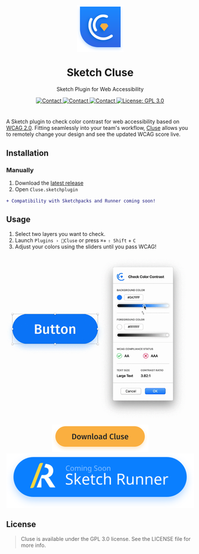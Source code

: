 <h1 align="center">
  <img align="center" src="Docs/SketchCluseIcon.svg" width="125" alt="icon">
<br>
  <h1 align="center"> Sketch Cluse</h1>
  <p align="center"> 
 Sketch Plugin for Web Accessibility
    </p>
  <p align="center">
    <a href="mailto:ygis@mit.edu">
      <img src="https://img.shields.io/badge/Cluse-v1.0-green.svg?style=flat" alt="Contact">
    </a>
    <a href="mailto:ygis@mit.edu">
      <img src="https://img.shields.io/badge/Sketch-v63-orange.svg?style=flat" alt="Contact">
    </a>
<a href="mailto:ygis@mit.edu">
      <img src="https://img.shields.io/badge/Contact-Yana Gevorgyan-blue.svg?style=flat" alt="Contact">
    </a>
    <a href="https://opensource.org/licenses/GPL-3.0">
      <img src="https://img.shields.io/badge/License-GPL 3.0-yellow.svg" alt="License: GPL 3.0">
    </a>
  </p>
</h1>
 
# 
A Sketch plugin to check color contrast for web accessibility based on [WCAG 2.0](https://www.w3.org/TR/WCAG20/). Fitting seamlessly into your team's workflow, [Cluse](https://cluse.cc) allows you to remotely change your design and see the updated WCAG score live. 

## Installation

### Manually

1.  Download the [latest release](https://github.com/ygev/cluse/releases/download/v1.0/Cluse.sketchplugin.zip)
2.  Open `Cluse.sketchplugin`

```diff
+ Compatibility with Sketchpacks and Runner coming soon!
```

## Usage
  
1.  Select two layers you want to check.
2.  Launch `Plugins › 🔹Cluse` or press  `⌘`+ `⇧ Shift` + `C`
3.  Adjust your colors using the sliders until you pass WCAG!


<p align="center">
  <img src="Docs/live.gif" width="500" alt="Cluse in action.">
</p>

<p align='center'>
    <a href="https://github.com/ygev/cluse/releases/download/v1.0/Cluse.sketchplugin.zip">
        <img src="Docs/downloadBadge.png" width="260" alt="Download Sketch Cluse">
    </a>
        <a href="https://github.com/ygev/cluse/releases/download/v1.0/Cluse.sketchplugin.zip">
        <img src="Docs/runnerBadge.svg" alt="Download Sketch Cluse on Runner Soon">
    </a>
</p>


## License
> Cluse is available under the GPL 3.0 license. See the LICENSE file for more info.
